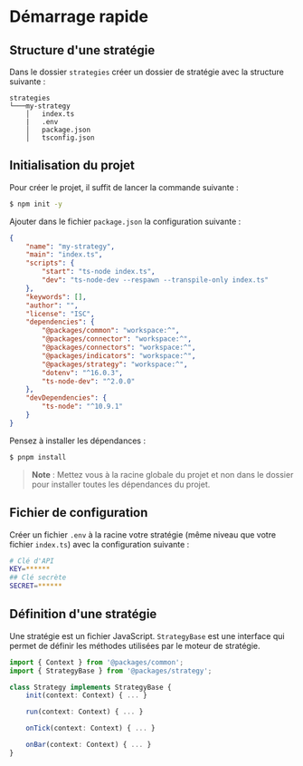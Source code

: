 # Démarrage rapide

## Structure d'une stratégie

Dans le dossier `strategies` créer un dossier de stratégie avec la structure suivante :

```
strategies
└───my-strategy
	│   index.ts
	|   .env
	│   package.json
	│   tsconfig.json
```

## Initialisation du projet

Pour créer le projet, il suffit de lancer la commande suivante :

```bash
$ npm init -y
```

Ajouter dans le fichier `package.json` la configuration suivante : 

```json
{
	"name": "my-strategy",
	"main": "index.ts",
	"scripts": {
		"start": "ts-node index.ts",
		"dev": "ts-node-dev --respawn --transpile-only index.ts"
	},
	"keywords": [],
	"author": "",
	"license": "ISC",
	"dependencies": {
		"@packages/common": "workspace:^",
		"@packages/connector": "workspace:^",
		"@packages/connectors": "workspace:^",
		"@packages/indicators": "workspace:^",
		"@packages/strategy": "workspace:^",
		"dotenv": "^16.0.3",
		"ts-node-dev": "^2.0.0"
	},
	"devDependencies": {
		"ts-node": "^10.9.1"
	}
}
```

Pensez à installer les dépendances :

```bash
$ pnpm install
```

> **Note** : Mettez vous à la racine globale du projet et non dans le dossier pour installer toutes les dépendances du projet.

## Fichier de configuration

Créer un fichier `.env` à la racine votre stratégie (même niveau que votre fichier `index.ts`) avec la configuration suivante :

```bash
# Clé d'API
KEY=******
## Clé secrète
SECRET=******
```

## Définition d'une stratégie

Une stratégie est un fichier JavaScript. `StrategyBase` est une interface qui permet de définir les méthodes utilisées par le moteur de stratégie.

```ts
import { Context } from '@packages/common';
import { StrategyBase } from '@packages/strategy';

class Strategy implements StrategyBase {
    init(context: Context) { ... }

    run(context: Context) { ... }

    onTick(context: Context) { ... }

    onBar(context: Context) { ... }
}
```